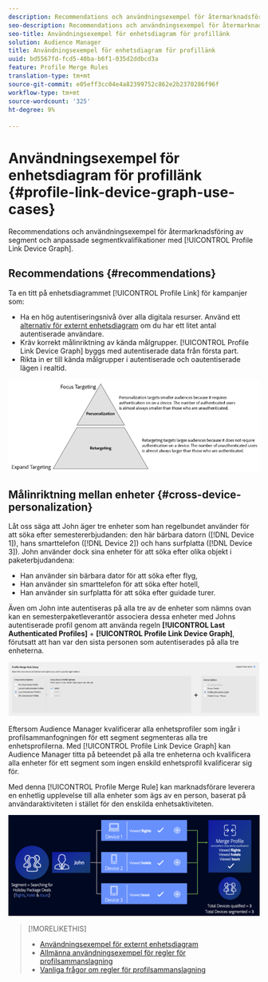 ```yaml
---
description: Recommendations och användningsexempel för återmarknadsföring av segment och anpassade segmentkvalifikationer med enhetsdiagrammet Profile Link.
seo-description: Recommendations och användningsexempel för återmarknadsföring av segment och anpassade segmentkvalifikationer med enhetsdiagrammet Profile Link.
seo-title: Användningsexempel för enhetsdiagram för profillänk
solution: Audience Manager
title: Användningsexempel för enhetsdiagram för profillänk
uuid: bd5567fd-fcd5-40ba-b6f1-035d2ddbcd3a
feature: Profile Merge Rules
translation-type: tm+mt
source-git-commit: e05eff3cc04e4a82399752c862e2b2370286f96f
workflow-type: tm+mt
source-wordcount: '325'
ht-degree: 9%

---
```



# Användningsexempel för enhetsdiagram för profillänk {#profile-link-device-graph-use-cases}

Recommendations och användningsexempel för återmarknadsföring av segment och anpassade segmentkvalifikationer med [!UICONTROL Profile Link Device Graph].

## Recommendations {#recommendations}

Ta en titt på enhetsdiagrammet [!UICONTROL Profile Link] för kampanjer som:

* Ha en hög autentiseringsnivå över alla digitala resurser. Använd ett [alternativ för externt enhetsdiagram](merge-rule-definitions.md#device-options) om du har ett litet antal autentiserade användare.
* Kräv korrekt målinriktning av kända målgrupper. [!UICONTROL Profile Link Device Graph] byggs med autentiserade data från första part.
* Rikta in er till kända målgrupper i autentiserade och oautentiserade lägen i realtid.

![](assets/merge-rule-triangle2.png)

## Målinriktning mellan enheter {#cross-device-personalization}

Låt oss säga att John äger tre enheter som han regelbundet använder för att söka efter semestererbjudanden: den här bärbara datorn ([!DNL Device 1]), hans smarttelefon ([!DNL Device 2]) och hans surfplatta ([!DNL Device 3]). John använder dock sina enheter för att söka efter olika objekt i paketerbjudandena:

* Han använder sin bärbara dator för att söka efter flyg,
* Han använder sin smarttelefon för att söka efter hotell,
* Han använder sin surfplatta för att söka efter guidade turer.

Även om John inte autentiseras på alla tre av de enheter som nämns ovan kan en semesterpaketleverantör associera dessa enheter med Johns autentiserade profil genom att använda regeln **[!UICONTROL Last Authenticated Profiles]** + **[!UICONTROL Profile Link Device Graph]**, förutsatt att han var den sista personen som autentiserades på alla tre enheterna.

![last-device-graph](assets/last-device-graph.png)

Eftersom Audience Manager kvalificerar alla enhetsprofiler som ingår i profilsammanfogningen för ett segment segmenteras alla tre enhetsprofilerna. Med [!UICONTROL Profile Link Device Graph] kan Audience Manager titta på beteendet på alla tre enheterna och kvalificera alla enheter för ett segment som ingen enskild enhetsprofil kvalificerar sig för.

Med denna [!UICONTROL Profile Merge Rule] kan marknadsförare leverera en enhetlig upplevelse till alla enheter som ägs av en person, baserat på användaraktiviteten i stället för den enskilda enhetsaktiviteten.

![personalisering på olika enheter](assets/cross-device-personalization.png)

>[!MORELIKETHIS]
>
>* [Användningsexempel för externt enhetsdiagram](external-graph-use-cases.md)
>* [Allmänna användningsexempel för regler för profilsammanslagning](merge-rule-targeting-options.md)
>* [Vanliga frågor om regler för profilsammanslagning](../../faq/faq-profile-merge.md)

